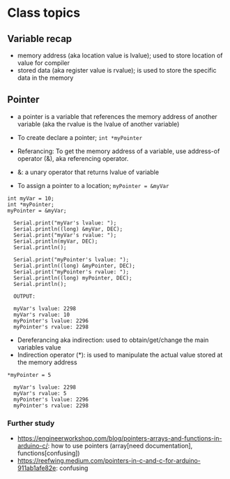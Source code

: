 # Class topics

## Variable recap
- memory address (aka location value is lvalue); used to store location of value for compiler
- stored data (aka register value is rvalue); is used to store the specific data in the memory  

## Pointer
- a pointer is a variable that references the memory address of another variable (aka the rvalue is the lvalue of another variable)
- To create declare a pointer; ```int *myPointer```

- Referancing: To get the memory address of a variable, use address-of operator (&), aka referencing operator. 
- &: a unary operator that returns lvalue of variable
- To assign a pointer to a location; ```myPointer = &myVar```
```
int myVar = 10;
int *myPointer;
myPointer = &myVar;

  Serial.print("myVar's lvalue: ");
  Serial.println((long) &myVar, DEC);
  Serial.print("myVar's rvalue: ");
  Serial.println(myVar, DEC);
  Serial.println();
  
  Serial.print("myPointer's lvalue: ");
  Serial.println((long) &myPointer, DEC);
  Serial.print("myPointer's rvalue: ");
  Serial.println((long) myPointer, DEC);
  Serial.println();
  
  OUTPUT:
  
  myVar's lvalue: 2298
  myVar's rvalue: 10
  myPointer's lvalue: 2296
  myPointer's rvalue: 2298
```
- Dereferancing aka indirection: used to obtain/get/change the main variables value
- Indirection operator (*): is used to manipulate the actual value stored at the memory address

```
*myPointer = 5

  myVar's lvalue: 2298
  myVar's rvalue: 5
  myPointer's lvalue: 2296
  myPointer's rvalue: 2298

```
### Further study
- https://engineerworkshop.com/blog/pointers-arrays-and-functions-in-arduino-c/: how to use pointers (array[need documentation], functions[confusing])
- https://reefwing.medium.com/pointers-in-c-and-c-for-arduino-911ab1afe82e: confusing
